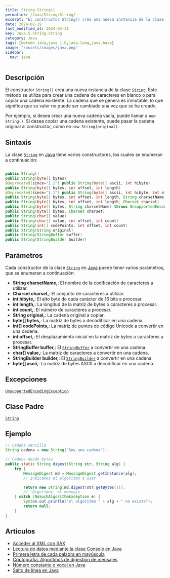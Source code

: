 ```yaml
---
title: String.String()
permalink: /Java/String/String/
excerpt: "El constructor String() crea una nueva instancia de la clase String en Java. Se utiliza para crear cadenas en blanco o copiar cadenas existentes. Es inmutable y no puede ser cambiado una vez creado."
date: 2024-02-19
last_modified_at: 2024-03-31
key: Java.S.String.String
category: Java
tags: [metodo java,java 1.0,java.lang,java.base]
image: "/assets/images/java.png"
sidebar:
  nav: java
---
```


## Descripción


El constructor `String()` crea una nueva instancia de la clase [`String`](https://www.w3api.com/Java/String/). Este método se utiliza para crear una cadena de caracteres en blanco o para copiar una cadena existente. La cadena que se genera es inmutable, lo que significa que su valor no puede ser cambiado una vez que se ha creado.


Por ejemplo, si desea crear una nueva cadena vacía, puede llamar a `new String()`. Si desea copiar una cadena existente, puede pasar la cadena original al constructor, como en `new String(original)`.


## Sintaxis


La clase [`String`](https://www.w3api.com/Java/String/) en [Java](https://www.manualweb.net/java/) tiene varios constructores, los cuales se enumeran a continuación:


```java

public String()
public String(byte[] bytes) 
@Deprecated(since="1.1") public String(byte[] ascii, int hibyte) 
public String(byte[] bytes, int offset, int length)
@Deprecated(since="1.1") public String(byte[] ascii, int hibyte, int offset, int count) 
public String(byte[] bytes, int offset, int length, String charsetName) throws UnsupportedEncodingException
public String(byte[] bytes, int offset, int length, Charset charset)
public String(byte[] bytes, String charsetName) throws UnsupportedEncodingException 
public String(byte[] bytes, Charset charset) 
public String(char[] value) 
public String(char[] value, int offset, int count)
public String(int[] codePoints, int offset, int count)
public String(String original)
public String(StringBuffer buffer)
public String(StringBuilder builder)

```


## Parámetros


Cada constructor de la clase [`String`](https://www.w3api.com/Java/String/) en [Java](https://www.manualweb.net/java/) puede tener varios parámetros, que se enumeran a continuación:

- **String charsetName,**: El nombre de la codificación de caracteres a utilizar.
- **Charset charset,**: El conjunto de caracteres a utilizar.
- **int hibyte,**: El alto byte de cada carácter de 16 bits a procesar.
- **int length,**: La longitud de la matriz de bytes o caracteres a procesar.
- **int count,**: El número de caracteres a procesar.
- **String original,**: La cadena original a copiar.
- **byte[] bytes,**: La matriz de bytes a decodificar en una cadena.
- **int[] codePoints,**: La matriz de puntos de código Unicode a convertir en una cadena.
- **int offset,**: El desplazamiento inicial en la matriz de bytes o caracteres a procesar.
- **StringBuffer buffer,**: El [`StringBuffer`](https://www.w3api.com/Java/StringBuffer/) a convertir en una cadena.
- **char[] value,**: La matriz de caracteres a convertir en una cadena.
- **StringBuilder builder,**: El [`StringBuilder`](https://www.w3api.com/Java/StringBuilder/) a convertir en una cadena.
- **byte[] ascii,**: La matriz de bytes ASCII a decodificar en una cadena.

## Excepciones


[`UnsupportedEncodingException`](https://www.w3api.com/Java/UnsupportedEncodingException/)


## Clase Padre


[`String`](https://www.w3api.com/Java/String/)


## Ejemplo


```java
// Cadena sencilla
String cadena = new String("Soy una cadena");

// Cadena desde bytes
public static String digest(String str, String alg) {
	try {
		MessageDigest md = MessageDigest.getInstance(alg);
		// Indicamos el algoritmo a usar

		return new String(md.digest(str.getBytes()));
		// 'Digerimos' el mensaje
	} catch (NoSuchAlgorithmException e) {
		System.out.println("el algoritmo " + alg + " no existe");
		return null;
	}
}
```


## Artículos

- [Acceder al XML con SAX](/40161b8891ae4a258c139125f2f5836e)
- [Lectura de datos mediante la clase Console en Java](http://lineadecodigo.com/java/lectura-de-datos-mediante-la-clase-console-con-java/)
- [Primera letra de cada palabra en mayúscula](http://lineadecodigo.com/java/string-primera-letra-de-cada-palabra-en-mayuscula/)
- [Criptografía. Algoritmos de digestión de mensajes](http://lineadecodigo.com/java/criptografia-algoritmos-de-digestion-de-mensajes/)
- [Número constante o vocal en Java](/944f8611472f47b0a9305e929af41b5b)
- [Salto de línea en Java](http://lineadecodigo.com/java/string-con-salto-de-linea-en-java/)
